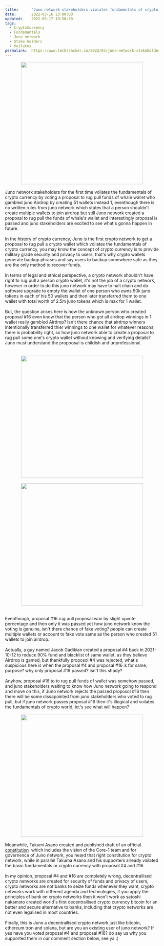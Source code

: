 ```yaml
---
title:		"Juno network stakeholders violates fundamentals of crypto currency."
date:		2022-03-16 23:00:00
updated:	2022-03-17 19:50:50
tags: 
  - CryptoCurrency
  - Fundamentals
  - Juno network
  - Stake holders
  - Voilates	
permalink:	https://www.techtracker.in/2022/03/juno-network-stakeholders-violates.html
---
```


<div class="separator" style="clear: both; text-align: center;">
  <a href="https://lh3.googleusercontent.com/-7-fOM3K6A9U/YjIeuPy9NfI/AAAAAAAAJtE/7sAEMdMU_bAPG3XCwZGBG5clJ6rcicX6QCNcBGAsYHQ/s1600/1647451829653745-0.png" imageanchor="1" style="margin-left: 1em; margin-right: 1em;">
    <img border="0" src="https://lh3.googleusercontent.com/-7-fOM3K6A9U/YjIeuPy9NfI/AAAAAAAAJtE/7sAEMdMU_bAPG3XCwZGBG5clJ6rcicX6QCNcBGAsYHQ/s1600/1647451829653745-0.png" width="400">
  </a>
</div><div><br></div><div>Juno network stakeholders for the first time voilates the fundamentals of crypto currency by voting a proposal to rug pull funds of whale wallet who gambled juno Airdrop by creating 51 wallets instead 1, eventhough there is no written rules from juno network which states that a person shouldn't create multiple wallets to join airdrop but still Juno network created a proposal to rug pull the funds of whale's wallet and interestingly proposal is passed and juno stakeholders are excited to see what's gonna happen in future.</div><div><br></div><div>In the history of crypto currency, Juno is the first crypto network to get a proposal to rug pull a crypto wallet which voilates the fundamentals of crypto currency, you may know the concept of crypto currency is to provide military grade security and privacy to users, that's why crypto wallets generate backup phrases and say users to backup somewhere safe as they are the only method to recover funds.</div><div><br></div><div>In terms of legal and ethical perspective, a crypto network shouldn't have right to rug pull a person crypto wallet, it's not the job of a crypto network, however in order to do this juno network may have to halt chain and do software upgrade to empty the wallet of one person who owns 50k juno tokens in each of his 50 wallets and then later transferred them to one wallet with total worth of 2.5m juno tokens which is max for 1 wallet.</div><div><br></div><div>But, the question arises here is how the unknown person who created proposal #16 even know that the person who got all airdrop winnings in 1 wallet really gambled Airdrop? Isn't there chance that airdrop winners intentionally transferred thier winnings to one wallet for whatever reasons, there is probability right, so how juno network able to create a proposal to rug pull some one's crypto wallet without knowing and verifying details? Juno must understand the propoosal is childish and unprofessional.</div><div><br></div><div><br></div><div><div class="separator" style="clear: both; text-align: center;">
  <a href="https://lh3.googleusercontent.com/-ge7yK7Awa7U/YjIetLSv0JI/AAAAAAAAJtA/gLFJmgEm8pQFWPbcERtk6LuZmE_E1v3jACNcBGAsYHQ/s1600/1647451825570278-1.png" imageanchor="1" style="margin-left: 1em; margin-right: 1em;">
    <img border="0" src="https://lh3.googleusercontent.com/-ge7yK7Awa7U/YjIetLSv0JI/AAAAAAAAJtA/gLFJmgEm8pQFWPbcERtk6LuZmE_E1v3jACNcBGAsYHQ/s1600/1647451825570278-1.png" width="400">
  </a>
</div><br></div><div><div class="separator" style="clear: both; text-align: center;">
  <a href="https://lh3.googleusercontent.com/-ytFPtEsWTiY/YjIesJAzddI/AAAAAAAAJs8/V4LBgi8SbvEDobiOiI_gLvfve4Is4KWOACNcBGAsYHQ/s1600/1647451821390317-2.png" imageanchor="1" style="margin-left: 1em; margin-right: 1em;">
    <img border="0" src="https://lh3.googleusercontent.com/-ytFPtEsWTiY/YjIesJAzddI/AAAAAAAAJs8/V4LBgi8SbvEDobiOiI_gLvfve4Is4KWOACNcBGAsYHQ/s1600/1647451821390317-2.png" width="400">
  </a>
</div><br></div><div><br></div><div>Eventhough, proposal #16 rug pull proposal won by slight upvote percentage and then only it was passed yet how juno network know the voting is genuine, isn't there chance of fake voting? people can create multiple wallets or account to fake vote same as the person who created 51 wallets to join airdrop.</div><div><br></div><div>Actually, a guy named Jacob Gadikian created a proposal #4 back in 2021-10-12 to reduce 90% fund and blacklist of same wallet, as they believe Airdrop is gamed, but thankfully proposol #4 was rejected, what's suspicious here is when the proposal #4 and proposal #16 is for same, purpose? why only proposal #16 passed? isn't this shady?&nbsp;</div><div><br></div><div>Anyhow, proposal #16 to to rug pull funds of wallet was somehow passed, and juno stakeholders waiting to know how Juno network going to respond and move on this, if Juno network rejects the passed proposol #16 then there will be some dissapointed from juno stakeholders who voted to rug pull, but if juno network passes proposal #16 then it's illogical and voilates the fundamentals of crypto world, let's see what will happen?</div><div><br></div><div><div class="separator" style="clear: both; text-align: center;">
  <a href="https://lh3.googleusercontent.com/-xKerfQEzJFo/YjIerJIoEqI/AAAAAAAAJs4/mbKIMn9u8v8eL6ehGptTPT9U9y5Ac37kgCNcBGAsYHQ/s1600/1647451816444235-3.png" imageanchor="1" style="margin-left: 1em; margin-right: 1em;">
    <img border="0" src="https://lh3.googleusercontent.com/-xKerfQEzJFo/YjIerJIoEqI/AAAAAAAAJs4/mbKIMn9u8v8eL6ehGptTPT9U9y5Ac37kgCNcBGAsYHQ/s1600/1647451816444235-3.png" width="400">
  </a>
</div><br></div><div>Meanwhile, Takumi Asano created and published draft of an official <a href="https://commonwealth.im/juno/discussion/4054-create-an-official-constitution-including-the-vision-of-the-core1-team">constitution</a>&nbsp; which includes the vision of the Core-1 team and for governence of Juno network, you heard that right constitution for crypto network, while in parallel Takuma Asano and his supporters already voilated the basic fundamentals or crypto currency with proposol #4 and #16.</div><div><br></div><div>In my opinion, proposal #4 and #16 are completely wrong, decentrailised crypto networks are created for security of funds and privacy of users, crypto networks are not banks to seize funds whenever they want, crypto networks work with different agenda and technologies, if you apply the principles of bank on crypto networks then it won't work as satoshi nakamoto created world's first decentrailised crypto currency bitcoin for an better and secure alternative to banks, including that crypto networks are not even legalised in most countries.</div><div><br></div><div>Finally, this is Juno a decentrailised crypto network just like bitcoin, ethereum tron and solana, but are you an existing user of juno network? If yes have you voted proposal #4 and proposal #16? do say us why you supported them in our comment section below, see ya :)&nbsp;</div>
<!-- no comments on this post -->